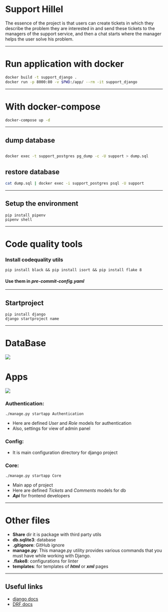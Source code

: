 # Support Hillel

The essence of the project is that users can create tickets in which they describe the problem they are interested in
and send these tickets to the managers of the support service, and then a chat starts where the manager helps the user
solve his problem.
___

# Run application with docker

```bash
docker build -t support_django .
docker run -p 8000:80 -v $PWD:/app/ --rm -it support_django
```

___

# With docker-compose

```bash
docker-compose up -d
```

___

## dump database

```bash

docker exec -t support_postgres pg_dump -c -U support > dump.sql
```

## restore database

```bash
cat dump.sql | docker exec -i support_postgres psql -U support
``` 

___

## Setup the environment

```
pip install pipenv
pipenv shell
```

___

# Code quality tools

### Install codequality utils

```
pip install black && pip install isort && pip install flake 8
```

#### Use them in *pre-commit-config.yaml*

___

## Startproject

```
pip install django
django startproject name
```

___

# DataBase

![](/home/tornesko/PycharmProjects/HillelSupport/docs/database.png)

# Apps

![](/home/tornesko/PycharmProjects/HillelSupport/docs/file_structure.jpeg)

### Authentication:

```
./manage.py startapp Authentication
```

- Here are defined *User* and *Role* models for authentication
- Also, settings for view of admin panel

### Config:

- It is main configuration directory for django project

### Core:

```
./manage.py startapp Core
```

- Main app of project
- Here are defined *Tickets* and *Comments* models for db
- ***Api*** for frontend developers

___

# Other files

- **Share** dir it is package with third party utils
- **db.sqlite3**: database
- **.gitignore**: GitHub ignore
- **manage.py**: This manage.py utility provides various commands that you must have while working with Django.
- **.flake8**: configurations for linter
- **templates**: for templates of ***html*** or ***xml*** pages

___

## Useful links

- [django docs](https://docs.djangoproject.com/en/4.1/)
- [DRF docs](https://www.django-rest-framework.org/)

